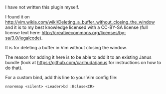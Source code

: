 I have not written this plugin myself.

I found it on http://vim.wikia.com/wiki/Deleting_a_buffer_without_closing_the_window and it is to my best knowledge licensed with a CC-BY-SA license (full license text here: http://creativecommons.org/licenses/by-sa/3.0/legalcode).

It is for deleting a buffer in Vim without closing the window.

The reason for adding it here is to be able to add it to an existing Janus bundle (look at https://github.com/carlhuda/janus for instructions on how to do that).


For a custom bind, add this line to your Vim config file:
````
nnoremap <silent> <Leader>bd :Bclose<CR>
````
